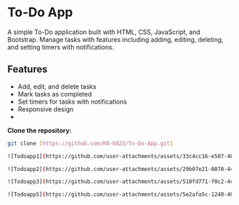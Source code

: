 # To-Do App

A simple To-Do application built with HTML, CSS, JavaScript, and Bootstrap. Manage tasks with features including adding, editing, deleting, and setting timers with notifications.

## Features

- Add, edit, and delete tasks
- Mark tasks as completed
- Set timers for tasks with notifications
- Responsive design
- 

**Clone the repository:**
   ```bash
   git clone [https://github.com/KN-6823/To-Do-App.git]

![Todoapp1](https://github.com/user-attachments/assets/33c4cc16-e507-40b2-803d-885fa3333af8)

![Todoapp2](https://github.com/user-attachments/assets/29b07e21-0070-442d-8d83-74354ba5b8aa)

![Todoapp3](https://github.com/user-attachments/assets/510fd771-f0c2-4cb5-9c1b-3bd2b84ee714)

![Todoapp5](https://github.com/user-attachments/assets/5e2afa5c-1240-40fb-ab6f-9bc75bf9041b)



